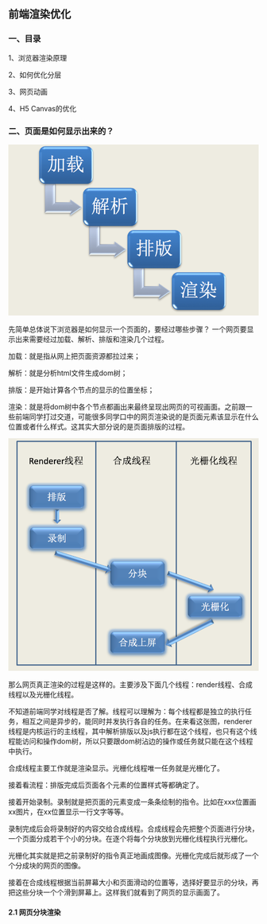 ## 前端渲染优化

### 一、目录

1、浏览器渲染原理

2、如何优化分层

3、网页动画

4、H5 Canvas的优化

### 二、页面是如何显示出来的？

![Alt text](/2-1.png)

先简单总体说下浏览器是如何显示一个页面的，要经过哪些步骤？
一个网页要显示出来需要经过加载、解析、排版和渲染几个过程。

加载：就是指从网上把页面资源都拉过来；

解析：就是分析html文件生成dom树；

排版：是开始计算各个节点的显示的位置坐标；

渲染：就是将dom树中各个节点都画出来最终呈现出网页的可视画面。之前跟一些前端同学打过交道，可能很多同学口中的网页渲染说的是页面元素该显示在什么位置或者什么样式。这其实大部分说的是页面排版的过程。

![Alt text](/2-2.png)

那么网页真正渲染的过程是这样的。主要涉及下面几个线程：render线程、合成线程以及光栅化线程。

不知道前端同学对线程是否了解。线程可以理解为：每个线程都是独立的执行任务，相互之间是异步的，能同时并发执行各自的任务。在来看这张图，renderer线程是内核运行的主线程，其中解析排版以及js执行都在这个线程，也只有这个线程能访问和操作dom树，所以只要跟dom树沾边的操作或任务就只能在这个线程中执行。

合成线程主要工作就是渲染显示。光栅化线程唯一任务就是光栅化了。

接着看流程：排版完成后页面各个元素的位置样式等都确定了。

接着开始录制。录制就是把页面的元素变成一条条绘制的指令。比如在xxx位置画xx图片，在xx位置显示一行文字等等。

录制完成后会将录制好的内容交给合成线程。合成线程会先把整个页面进行分块，一个页面分成若干个小的分块。在逐个将每个分块放到光栅化线程执行光栅化。

光栅化其实就是把之前录制好的指令真正地画成图像。光栅化完成后就形成了一个个分成块的网页的图像。

接着在合成线程根据当前屏幕大小和页面滑动的位置等，选择好要显示的分块，再把这些分块一个个滑到屏幕上。这样我们就看到了网页的显示画面了。

#### 2.1 网页分块渲染











